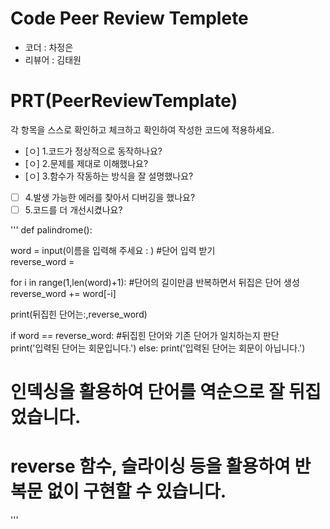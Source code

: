 
# Code Peer Review Templete
- 코더 : 차정은
- 리뷰어 : 김태원
# PRT(PeerReviewTemplate)
각 항목을 스스로 확인하고 체크하고 확인하여 작성한 코드에 적용하세요.
- [ㅇ] 1.코드가 정상적으로 동작하나요?
- [ㅇ] 2.문제를 제대로 이해했나요?
- [ㅇ] 3.함수가 작동하는 방식을 잘 설명했나요?
- [ ] 4.발생 가능한 에러를 찾아서 디버깅을 했나요?
- [ ] 5.코드를 더 개선시켰나요?

'''
def palindrome():
 
  word  = input(이름을 입력해 주세요 :   )      #단어 입력 받기   
  reverse_word = 

  for i in range(1,len(word)+1):                  #단어의 길이만큼 반복하면서 뒤집은 단어 생성   
  reverse_word += word[-i]

  print(뒤집힌 단어는:,reverse_word)
  
  if word == reverse_word:                        #뒤집힌 단어와 기존 단어가 일치하는지 판단   
    print('입력된 단어는 회문입니다.')
  else:
    print('입력된 단어는 회문이 아닙니다.')

# 인덱싱을 활용하여 단어를 역순으로 잘 뒤집었습니다.
# reverse 함수, 슬라이싱 등을 활용하여 반복문 없이 구현할 수 있습니다.
'''
